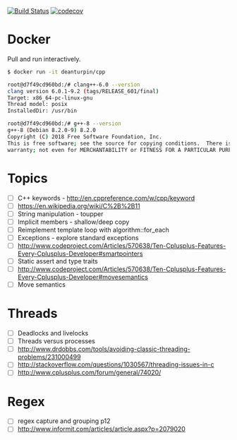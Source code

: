 [![Build Status](https://travis-ci.org/deanturpin/cpp.svg?branch=master)](https://travis-ci.org/deanturpin/cpp)
[![codecov](https://codecov.io/gh/deanturpin/cpp/branch/master/graph/badge.svg)](https://codecov.io/gh/deanturpin/cpp)

# Docker
Pull and run interactively.
```bash
$ docker run -it deanturpin/cpp

root@d7f49cd960bd:/# clang++-6.0 --version
clang version 6.0.1-9.2 (tags/RELEASE_601/final)
Target: x86_64-pc-linux-gnu
Thread model: posix
InstalledDir: /usr/bin

root@d7f49cd960bd:/# g++-8 --version
g++-8 (Debian 8.2.0-9) 8.2.0
Copyright (C) 2018 Free Software Foundation, Inc.
This is free software; see the source for copying conditions.  There is NO
warranty; not even for MERCHANTABILITY or FITNESS FOR A PARTICULAR PURPOSE.
```

# Topics
- [ ] C++ keywords - http://en.cppreference.com/w/cpp/keyword
- [ ] https://en.wikipedia.org/wiki/C%2B%2B11
- [ ] String manipulation - toupper
- [ ] Implicit members - shallow/deep copy
- [ ] Reimplement template loop with algorithm::for_each
- [ ] Exceptions - explore standard exceptions
- [ ] http://www.codeproject.com/Articles/570638/Ten-Cplusplus-Features-Every-Cplusplus-Developer#smartpointers
- [ ] Static assert and type traits
- [ ] http://www.codeproject.com/Articles/570638/Ten-Cplusplus-Features-Every-Cplusplus-Developer#movesemantics
- [ ] Move semantics

# Threads
- [ ] Deadlocks and livelocks
- [ ] Threads versus processes
- [ ] http://www.drdobbs.com/tools/avoiding-classic-threading-problems/231000499
- [ ] http://stackoverflow.com/questions/1030567/threading-issues-in-c
- [ ] http://www.cplusplus.com/forum/general/74020/

# Regex
- [ ] regex capture and grouping p12
- [ ] http://www.informit.com/articles/article.aspx?p=2079020
